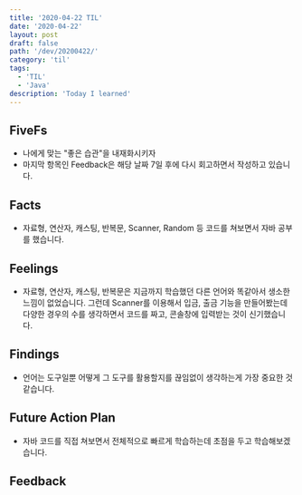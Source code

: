 ```yaml
---
title: '2020-04-22 TIL'
date: '2020-04-22'
layout: post
draft: false
path: '/dev/20200422/'
category: 'til'
tags:
  - 'TIL'
  - 'Java'
description: 'Today I learned'
---
```


## FiveFs

- 나에게 맞는 "좋은 습관"을 내재화시키자
- 마지막 항목인 Feedback은 해당 날짜 7일 후에 다시 회고하면서 작성하고 있습니다.

## Facts

-  자료형, 연산자, 캐스팅, 반복문, Scanner, Random 등 코드를 쳐보면서 자바 공부를 했습니다. 

## Feelings

- 자료형, 연산자, 캐스팅, 반복문은 지금까지 학습했던 다른 언어와 똑같아서 생소한 느낌이 없었습니다. 그런데 Scanner를 이용해서 입금, 출금 기능을 만들어봤는데 다양한 경우의 수를 생각하면서 코드를 짜고, 콘솔창에 입력받는 것이 신기했습니다. 

## Findings

- 언어는 도구일뿐 어떻게 그 도구를 활용할지를 끊임없이 생각하는게 가장 중요한 것 같습니다.  

## Future Action Plan

- 자바 코드를 직접 쳐보면서 전체적으로 빠르게 학습하는데 초점을 두고 학습해보겠습니다.

## Feedback

